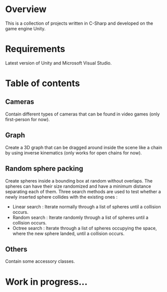 # Overview
This is a collection of projects written in C-Sharp and developed on the game engine Unity.

# Requirements
Latest version of Unity and Microsoft Visual Studio.

# Table of contents

## Cameras
Contain different types of cameras that can be found in video games (only first-person for now).

## Graph
Create a 3D graph that can be dragged around inside the scene like a chain by using inverse kinematics (only works for open chains for now).

## Random sphere packing
Create spheres inside a bounding box at random without overlaps. The spheres can have their size randomized and have a minimum distance separating each of them. Three search methods are used to test whether a newly inserted sphere collides with the existing ones :
* Linear search : Iterate normally through a list of spheres until a collision occurs.
* Random search : Iterate randomly through a list of spheres until a collision occurs.
* Octree search : Iterate through a list of spheres occupying the space, where the new sphere landed, until a collision occurs.

## Others
Contain some accessory classes.

# Work in progress...
